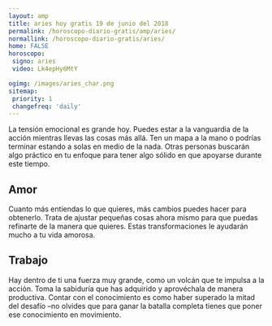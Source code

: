 ```yaml
---
layout: amp
title: aries hoy gratis 19 de junio del 2018 
permalink: /horoscopo-diario-gratis/amp/aries/
normallink: /horoscopo-diario-gratis/aries/
home: FALSE
horoscopo:
 signo: aries
 video: Lk4epHy6MtY

ogimg: /images/aries_char.png
sitemap:
 priority: 1
 changefreq: 'daily'
---
```



La tensión emocional es grande hoy. Puedes estar a la vanguardia de la acción mientras llevas las cosas más allá. Ten un mapa a la mano o podrías terminar estando a solas en medio de la nada. Otras personas buscarán algo práctico en tu enfoque para tener algo sólido en que apoyarse durante este tiempo.

## Amor

Cuanto más entiendas lo que quieres, más cambios puedes hacer para obtenerlo. Trata de ajustar pequeñas cosas ahora mismo para que puedas refinarte de la manera que quieres. Estas transformaciones le ayudarán mucho a tu vida amorosa.

## Trabajo

Hay dentro de ti una fuerza muy grande, como un volcán que te impulsa a la acción. Toma la sabiduría que has adquirido y aprovéchala de manera productiva. Contar con el conocimiento es como haber superado la mitad del desafío –no olvides que para ganar la batalla completa tienes que poner ese conocimiento en movimiento.